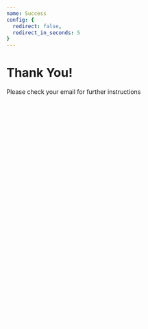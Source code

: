 ```yaml
---
name: Success
config: {
  redirect: false,
  redirect_in_seconds: 5
}
---
```


# Thank You!

Please check your email for further instructions


<div class="typeform-widget" data-url="https://michellelinpark.typeform.com/to/z6Y5um" data-transparency="0" data-hide-headers=true data-hide-footer=true style="width: 100%; height: 500px;"></div> <script> (function() { var qs,js,q,s,d=document, gi=d.getElementById, ce=d.createElement, gt=d.getElementsByTagName, id="typef_orm", b="https://embed.typeform.com/"; if(!gi.call(d,id)) { js=ce.call(d,"script"); js.id=id; js.src=b+"embed.js"; q=gt.call(d,"script")[0]; q.parentNode.insertBefore(js,q) } })() </script> <div style="font-family: Sans-Serif;font-size: 12px;color: #fff;opacity: 0.5; padding-top: 5px;"> powered by <a href="https://admin.typeform.com/signup?utm_campaign=z6Y5um&utm_source=typeform.com-01E6078JPRNS8BBSGWRHGH6MAA-professional&utm_medium=typeform&utm_content=typeform-embedded-poweredbytypeform&utm_term=EN" style="color: #fff" target="_blank">Typeform</a> </div>
